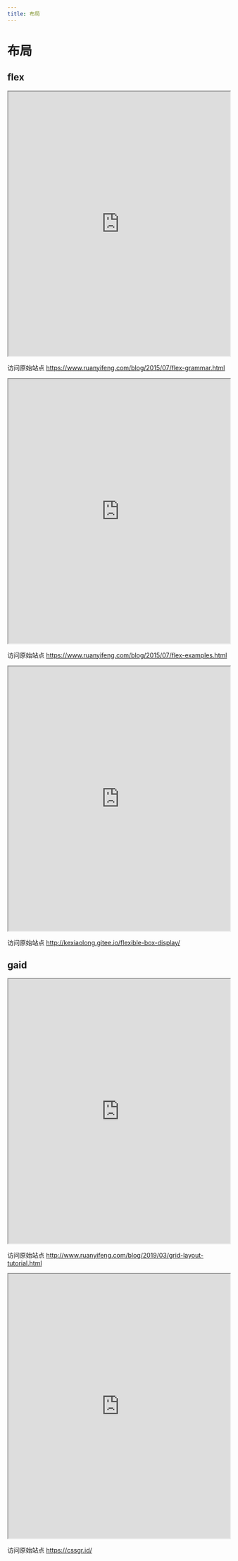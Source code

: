 ```yaml
---
title: 布局
---
```


<script setup lang="ts">
import flex from './components/flex.vue'
</script>

# 布局

## flex

<iframe width="100%" height="600px" src="https://www.ruanyifeng.com/blog/2015/07/flex-grammar.html" sandbox="allow-forms allow-scripts allow-same-origin allow-popups">
</iframe>

访问原始站点 https://www.ruanyifeng.com/blog/2015/07/flex-grammar.html

<iframe width="100%" height="600px" src="https://www.ruanyifeng.com/blog/2015/07/flex-examples.html" sandbox="allow-forms allow-scripts allow-same-origin allow-popups">
</iframe>

访问原始站点 https://www.ruanyifeng.com/blog/2015/07/flex-examples.html

<iframe width="100%" height="600px" src="http://kexiaolong.gitee.io/flexible-box-display/"></iframe>

访问原始站点 http://kexiaolong.gitee.io/flexible-box-display/

## gaid

<iframe width="100%" height="600px" src="http://www.ruanyifeng.com/blog/2019/03/grid-layout-tutorial.html" sandbox="allow-forms allow-scripts allow-same-origin allow-popups">
</iframe>

访问原始站点 http://www.ruanyifeng.com/blog/2019/03/grid-layout-tutorial.html

<iframe width="100%" height="600px" src="https://cssgr.id/"></iframe>

访问原始站点 https://cssgr.id/

